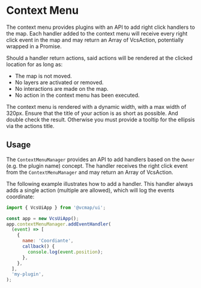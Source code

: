 # Context Menu

The context menu provides plugins with an API to add right click handlers to the map.
Each handler added to the context menu will receive every right click event in the map
and may return an Array of VcsAction, potentially wrapped in a Promise.

Should a handler return actions, said actions will be rendered at the clicked location
for as long as:

- The map is not moved.
- No layers are activated or removed.
- No interactions are made on the map.
- No action in the context menu has been executed.

The context menu is rendered with a dynamic width, with a max width of 320px.
Ensure that the title of your action is as short as possible. And double
check the result. Otherwise you must provide a tooltip for the ellipsis via the
actions title.

## Usage

The `ContextMenuManager` provides an API to add handlers based
on the `Owner` (e.g. the plugin name) concept. The handler receives the right click
event from the `ContextMenuManager` and may return an Array of VcsAction.

The following example illustrates how to add a handler. This handler always adds a
single action (multiple are allowed), which will log the events coordinate:

```javascript
import { VcsUiApp } from '@vcmap/ui';

const app = new VcsUiApp();
app.contextMenuManager.addEventHandler(
  (event) => [
    {
      name: 'Coordiante',
      callback() {
        console.log(event.position);
      },
    },
  ],
  'my-plugin',
);
```
